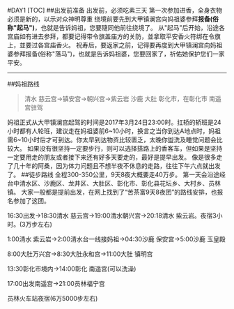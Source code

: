 #DAY1
[TOC]
##出发前准备
出发前，必须吃素三天
第一次参加进香，全身衣物必须是新的，以示对众神明尊重
绕境前要先到大甲镇澜宫向妈祖婆参拜**报备(俗称"起马")**，也就是告诉妈祖，您要隨同他前往绕境了。
从"起马"后开始，沿途各宫庙如有进去参拜，都要记得带令旗盖庙方的关防，並拿取平安香火符绑在令旗上，並要过各宫庙香火。
祝寿后，要返家之前，记得要再度到大甲镇澜宫向妈祖婆参拜报备(俗称"落马")，也就是告诉妈祖婆，您要回家了，祈佑她保护您们一家平安。
 
- - - - ---
##妈祖路线
>清水  慈云宫→镇安宫→朝兴宫→紫云岩
> 沙鹿
> 大肚
> 彰化市，在彰化市  南遥宫驻驾

妈祖正式从大甲镇澜宫起驾的时间是2017年3月24日23:00时。扛轿的轿班是24小时都有人轮班，建议走在妈祖婆前6~10小时，换言之当你到达A地点时，妈祖需6~10小时后才可到达。你太早到达物资比较匮乏，太晚你盥洗及睡觉问题会比较大。
如果没有很坚持一定要步行，则可以选择搭路上的香客车，但如果是坚持一定要用走的朋友或者接下来还有好多天要走的，最好是提早出发。
像是很多走了几十年的阿桑，因为体力问题且不想半夜不休息的走路，往往下午六点就出发了。
##徒步路线
全程300-350公里，9天8夜大概要走40万步。
第一天会沿途经台中清水区、沙鹿区、龙井区、大肚区、彰化市、彰化县花坛乡、大村乡、员林镇。
大家一般都是提前出发，在网上找到了“苦茶富9天8夜团”的路线安排，也报名参加了这团。

16:30出发→18:30清水 慈云宫→19:00清水朝兴宫→20:18清水 紫云岩。夜宿3小时。(3万步左右)

1:00清水 紫云岩→2:00清水台一线接妈祖→04:30沙鹿 保安宫→5:00沙鹿 玉皇殿

8:00大肚万兴宫→8:30大肚永和宫→11:00大肚 镇明宫

13:30彰化市境内→14:00彰化  南遥宫(可以洗澡)

17:00出发南遥宫→21:00员林福宁宫

员林火车站夜宿(6万5000步左右)





